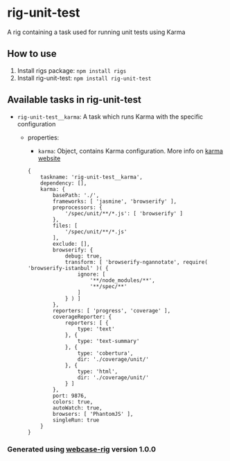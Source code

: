 # rig-unit-test
A rig containing a task used for running unit tests using Karma

## How to use
1. Install rigs package: `npm install rigs`
2. Install rig-unit-test: `npm install rig-unit-test`

## Available tasks in rig-unit-test
- `rig-unit-test__karma`: A task which runs Karma with the specific configuration
  - properties:
    - `karma`: Object, contains Karma configuration. More info on [karma website](https://karma-runner.github.io/0.13/index.html)

    ```
    {
        taskname: 'rig-unit-test__karma',
        dependency: [],
        karma: {
            basePath: './',
            frameworks: [ 'jasmine', 'browserify' ],
            preprocessors: {
                '/spec/unit/**/*.js': [ 'browserify' ]
            },
            files: [
                '/spec/unit/**/*.js'
            ],
            exclude: [],
            browserify: {
                debug: true,
                transform: [ 'browserify-ngannotate', require( 'browserify-istanbul' )( {
                    ignore: [
                        '**/node_modules/**',
                        '**/spec/**'
                    ]
                } ) ]
            },
            reporters: [ 'progress', 'coverage' ],
            coverageReporter: {
                reporters: [ {
                    type: 'text'
                }, {
                    type: 'text-summary'
                }, {
                    type: 'cobertura',
                    dir: './coverage/unit/'
                }, {
                    type: 'html',
                    dir: './coverage/unit/'
                } ]
            },
            port: 9876,
            colors: true,
            autoWatch: true,
            browsers: [ 'PhantomJS' ],
            singleRun: true
        }
    }
    ```

### Generated using [webcase-rig](https://www.npmjs.com/package/webcase-rig) version 1.0.0
